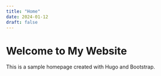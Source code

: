 ```yaml
---
title: "Home"
date: 2024-01-12
draft: false
---
```


# Welcome to My Website

This is a sample homepage created with Hugo and Bootstrap.
